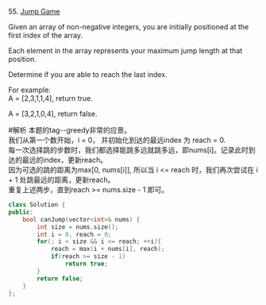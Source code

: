 55\. [Jump Game](https://leetcode.com/problems/jump-game/)

Given an array of non-negative integers, you are initially positioned at the first index of the array.

Each element in the array represents your maximum jump length at that position.

Determine if you are able to reach the last index.

For example:  
A = [2,3,1,1,4], return true.

A = [3,2,1,0,4], return false.

#解析
本题的tag--greedy非常的应景。  
我们从第一个数开始，i = 0， 并初始化到达的最远index 为 reach = 0.  
每一次选择跳的步数时，我们都选择能跳多远就跳多远，即nums[i]。记录此时到达的最远的index，更新reach。  
因为可选的跳的距离为max[0, nums[i]], 所以当 i <= reach 时，我们再次尝试在 i + 1 处跳最远的距离，更新reach。  
重复上述两步，直到reach >= nums.size - 1 即可。


```cpp
class Solution {
public:
    bool canJump(vector<int>& nums) {
        int size = nums.size();
        int i = 0, reach = 0;
        for(; i < size && i <= reach; ++i){
            reach = max(i + nums[i], reach);
            if(reach >= size - 1)
                return true;
        }
        return false;
    }
};
```
